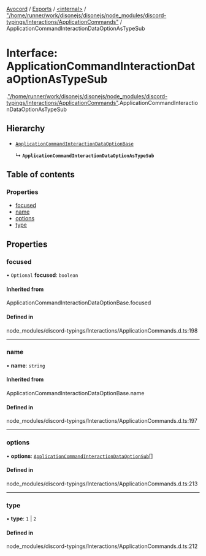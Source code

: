 [Avocord](../README.md) / [Exports](../modules.md) / [<internal\>](../modules/internal_.md) / ["/home/runner/work/disonejs/disonejs/node\_modules/discord-typings/Interactions/ApplicationCommands"](../modules/internal_.__home_runner_work_disonejs_disonejs_node_modules_discord_typings_Interactions_ApplicationCommands_.md) / ApplicationCommandInteractionDataOptionAsTypeSub

# Interface: ApplicationCommandInteractionDataOptionAsTypeSub

[<internal>](../modules/internal_.md).["/home/runner/work/disonejs/disonejs/node_modules/discord-typings/Interactions/ApplicationCommands"](../modules/internal_.__home_runner_work_disonejs_disonejs_node_modules_discord_typings_Interactions_ApplicationCommands_.md).ApplicationCommandInteractionDataOptionAsTypeSub

## Hierarchy

- [`ApplicationCommandInteractionDataOptionBase`](../modules/internal_.__home_runner_work_disonejs_disonejs_node_modules_discord_typings_Interactions_ApplicationCommands_.md#applicationcommandinteractiondataoptionbase)

  ↳ **`ApplicationCommandInteractionDataOptionAsTypeSub`**

## Table of contents

### Properties

- [focused](internal_.__home_runner_work_disonejs_disonejs_node_modules_discord_typings_Interactions_ApplicationCommands_.ApplicationCommandInteractionDataOptionAsTypeSub.md#focused)
- [name](internal_.__home_runner_work_disonejs_disonejs_node_modules_discord_typings_Interactions_ApplicationCommands_.ApplicationCommandInteractionDataOptionAsTypeSub.md#name)
- [options](internal_.__home_runner_work_disonejs_disonejs_node_modules_discord_typings_Interactions_ApplicationCommands_.ApplicationCommandInteractionDataOptionAsTypeSub.md#options)
- [type](internal_.__home_runner_work_disonejs_disonejs_node_modules_discord_typings_Interactions_ApplicationCommands_.ApplicationCommandInteractionDataOptionAsTypeSub.md#type)

## Properties

### focused

• `Optional` **focused**: `boolean`

#### Inherited from

ApplicationCommandInteractionDataOptionBase.focused

#### Defined in

node_modules/discord-typings/Interactions/ApplicationCommands.d.ts:198

___

### name

• **name**: `string`

#### Inherited from

ApplicationCommandInteractionDataOptionBase.name

#### Defined in

node_modules/discord-typings/Interactions/ApplicationCommands.d.ts:197

___

### options

• **options**: [`ApplicationCommandInteractionDataOptionSub`](../modules/internal_.__home_runner_work_disonejs_disonejs_node_modules_discord_typings_Interactions_ApplicationCommands_.md#applicationcommandinteractiondataoptionsub)[]

#### Defined in

node_modules/discord-typings/Interactions/ApplicationCommands.d.ts:213

___

### type

• **type**: ``1`` \| ``2``

#### Defined in

node_modules/discord-typings/Interactions/ApplicationCommands.d.ts:212

